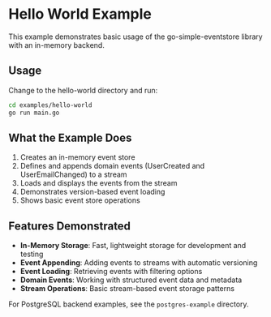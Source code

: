 # Hello World Example

This example demonstrates basic usage of the go-simple-eventstore library with an in-memory backend.

## Usage

Change to the hello-world directory and run:

```bash
cd examples/hello-world
go run main.go
```

## What the Example Does

1. Creates an in-memory event store
2. Defines and appends domain events (UserCreated and UserEmailChanged) to a stream
3. Loads and displays the events from the stream
4. Demonstrates version-based event loading
5. Shows basic event store operations

## Features Demonstrated

- **In-Memory Storage**: Fast, lightweight storage for development and testing
- **Event Appending**: Adding events to streams with automatic versioning
- **Event Loading**: Retrieving events with filtering options
- **Domain Events**: Working with structured event data and metadata
- **Stream Operations**: Basic stream-based event storage patterns

For PostgreSQL backend examples, see the `postgres-example` directory.